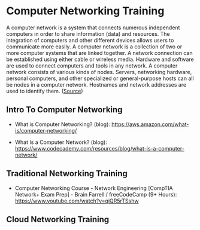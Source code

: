 # Computer Networking Training

A computer network is a system that connects numerous independent computers in order to share information (data) and resources. The integration of computers and other different devices allows users to communicate more easily.
A computer network is a collection of two or more computer systems that are linked together. A network connection can be established using either cable or wireless media. Hardware and software are used to connect computers and tools in any network.
A computer network consists of various kinds of nodes. Servers, networking hardware, personal computers, and other specialized or general-purpose hosts can all be nodes in a computer network. Hostnames and network addresses are used to identify them. ([Source](https://www.geeksforgeeks.org/what-is-computer-networking/))

## Intro To Computer Networking

- What is Computer Networking? (blog): https://aws.amazon.com/what-is/computer-networking/

- What Is a Computer Network? (blog): https://www.codecademy.com/resources/blog/what-is-a-computer-network/

## Traditional Networking Training

- Computer Networking Course - Network Engineering [CompTIA Network+ Exam Prep] - Brain Farrell / freeCodeCamp (9+ Hours): https://www.youtube.com/watch?v=qiQR5rTSshw

## Cloud Networking Training